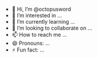 - 👋 Hi, I’m @octopusword
- 👀 I’m interested in ...
- 🌱 I’m currently learning ...
- 💞️ I’m looking to collaborate on ...
- 📫 How to reach me ...
- 😄 Pronouns: ...
- ⚡ Fun fact: ...

<!---
octopusword/octopusword is a ✨ special ✨ repository because its `README.md` (this file) appears on your GitHub profile.
You can click the Preview link to take a look at your changes.
--->
